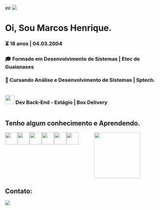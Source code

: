 
<span align="center">
## <img src="https://user-images.githubusercontent.com/56117129/180338279-b0b101f3-98fc-4883-ae4f-f3bc5faa2e04.png">
</span>
<br>
<div align="left" style="display:inline-block">
<h1> Oi, Sou Marcos Henrique.<br></h1>
<h3>⏳ 18 anos | 04.03.2004</h3>
<h3>🎓 Formado em Desenvolvimento de Sistemas | Etec de Guaianases</h3>
<h3>📘 Cursando Análise e Desenvolvimento de Sistemas | Sptech.</h3>


<h3 style="display:inline-block"><img height="30px"width="30px"src="https://i0.wp.com/teste708191542.wpcomstaging.com/wp-content/uploads/2022/05/Box-Delivery.png?fit=2000%2C2000&ssl=1"> Dev Back-End - Estágio | Box Delivery</h3>


</div>
<br>
<div style="display:inline-block">
<h2>Tenho algum conhecimento e Aprendendo.</h2>
<img width="40px" height="40px" src="https://cdn.jsdelivr.net/gh/devicons/devicon/icons/git/git-original.svg" /><img width="40px" height="40px" src="https://cdn.jsdelivr.net/gh/devicons/devicon/icons/html5/html5-original.svg" /><img width="40px" height="40px" src="https://cdn.jsdelivr.net/gh/devicons/devicon/icons/css3/css3-original.svg" /><img  width="40px" height="40px" src="https://cdn.jsdelivr.net/gh/devicons/devicon/icons/javascript/javascript-original.svg" /><img width="40px" height="40px" src="https://cdn.jsdelivr.net/gh/devicons/devicon/icons/php/php-original.svg" /><img width="40px" height="40px" src="https://cdn.jsdelivr.net/gh/devicons/devicon/icons/figma/figma-original.svg" />        
<img align="right" src="https://c.tenor.com/ebsXZlhpxEQAAAAC/gon-freecss-hxh.gif" width="150px">
</div>
<div>

<h2> Contato:</h2>
<a href="https://discord.com/users/448230589774954496"><img src="https://img.shields.io/badge/Discord-5865F2?style=for-the-badge&logo=discord&logoColor=white"></a>
